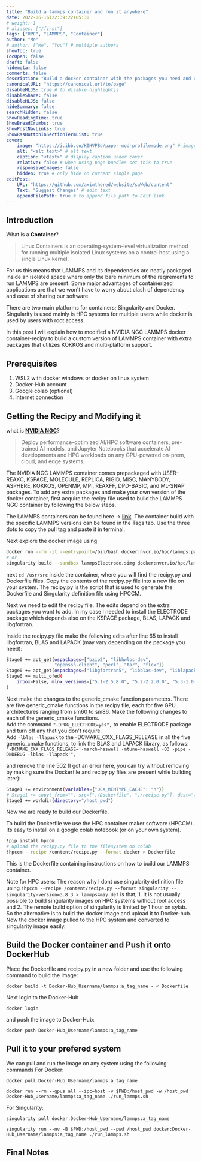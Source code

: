 ```yaml
---
title: "Build a lammps container and run it anywhere"
date: 2022-06-16T22:39:22+05:30
# weight: 1
# aliases: ["/first"]
tags: ["HPC", "LAMMPS", "Container"]
author: "Me"
# author: ["Me", "You"] # multiple authors
showToc: true
TocOpen: false
draft: false
hidemeta: false
comments: false
description: "Build a docker container with the packages you need and use it on a multitude of device ranging from a personal computer to a supercomputer with multiple GPU's"
canonicalURL: "https://canonical.url/to/page"
disableHLJS: true # to disable highlightjs
disableShare: false
disableHLJS: false
hideSummary: false
searchHidden: false
ShowReadingTime: true
ShowBreadCrumbs: true
ShowPostNavLinks: true
ShowRssButtonInSectionTermList: true
cover:
    image: "https://i.ibb.co/K0HVPBd/paper-mod-profilemode.png" # image path/url
    alt: "<alt text>" # alt text
    caption: "<text>" # display caption under cover
    relative: false # when using page bundles set this to true
    responsiveImages: false
    hidden: true # only hide on current single page
editPost:
    URL: "https://github.com/aximthered/website/suWeb/content"
    Text: "Suggest Changes" # edit text
    appendFilePath: true # to append file path to Edit link
---
```


## Introduction

What is a **Container**?
> Linux Containers is an operating-system-level virtualization method for running multiple isolated Linux systems on a control host using a single Linux kernel.

For us this means that LAMMPS and its dependencies are neatly packaged inside an isolated space where only the bare minimum of the reqirements to run LAMMPS are present. Some major advantages of containerized applications are that we won't have to worry about clash of dependency and ease of sharing our software. 

There are two main platforms for containers; Singularity and Docker. Singularity is used mainly is HPC systems for multiple users while docker is used by users with root access.

In this post I will explain how to modified a NVIDIA NGC LAMMPS docker container-recipy to build a custom version of LAMMPS container with extra packages that utilizes KOKKOS and multi-platform support. 

## Prerequisites

1. WSL2 with docker windows or docker on linux system
2. Docker-Hub account
3. Google colab (optional)
2. Internet connection

## Getting the Recipy and Modifying it

what is **[NVIDIA NGC](https://catalog.ngc.nvidia.com/)**?
> Deploy performance-optimized AI/HPC software containers, pre-trained AI models, and Jupyter Notebooks that accelerate AI developments and HPC workloads on any GPU-powered on-prem, cloud, and edge systems.

The NVIDIA NGC LAMMPS container comes prepackaged with USER-REAXC, KSPACE, MOLECULE, REPLICA, RIGID, MISC, MANYBODY, ASPHERE, KOKKOS, OPENMP, MPI, REAXFF, DPD-BASIC, and ML-SNAP packages. To add any extra packages and make your own version of the docker container, first acquire the recipy file used to build the LAMMPS NGC container by following the below steps.

The LAMMPS containers can be found here -> **[link](https://catalog.ngc.nvidia.com/orgs/hpc/containers/lammps)**. The container build with the specific LAMMPS versions can be found in the Tags tab. Use the three dots to copy the pull tag and paste it in terminal. 

Next explore the docker image using

```bash
docker run --rm -it --entrypoint=/bin/bash docker:nvcr.io/hpc/lammps:patch_4May2022
# or
singularity build --sandbox lammpsElectrode.simg docker:nvcr.io/hpc/lammps:patch_4May2022
```
next `cd /usr/src` inside the container, where you will find the recipy.py and Dockerfile files. Copy the contents of the recipy.py file into a new file on your system. The recipy.py is the script that is used to generate the Dockerfile and Singularity definition file using HPCCM. 

Next we need to edit the recipy file. The edits depend on the extra packages you want to add. In my case I needed to install the ELECTRODE package which depends also on the KSPACE package, BLAS, LAPACK and libgfortran. 

Inside the recipy.py file make the following edits after line 65 to install libgfortran, BLAS and LAPACK (may vary depending on the package you need):
```Bash
Stage0 += apt_get(ospackages=["bzip2", "libhwloc-dev",
                  "openssh-client", "perl", "tar", "flex"])
Stage0 += apt_get(ospackages=["libgfortran5", "libblas-dev", "liblapack-dev"])
Stage0 += multi_ofed(
    inbox=False, mlnx_versions=["5.1-2.5.8.0", "5.2-2.2.0.0", "5.3-1.0.0.1"], prefix="/usr/local/ofed", symlink=False
)
```
Next make the changes to the generic_cmake function parameters. There are five generic_cmake functions in the recipy file, each for five GPU architectures ranging from sm60 to sm86. Make the following changes to each of the generic_cmake functions.  
Add the command `"-DPKG_ELECTRODE=yes",` to enable ELECTRODE package and turn off any that you don't require.  
Add  `-lblas -llapack` to the -DCMAKE_CXX_FLAGS_RELEASE in all the five generic_cmake functions, to link the BLAS and LAPACK library, as follows:
`"-DCMAKE_CXX_FLAGS_RELEASE='-march=haswell -mtune=haswell -O3 -pipe -DNDEBUG -lblas -llapack'",` 

and remove the line 502 (I got an error here, you can try without removing by making sure the Dockerfile and recipy.py files are present while building later):
```Bash
Stage1 += environment(variables={"UCX_MEMTYPE_CACHE": "n"})
# Stage1 += copy(_from="", src=["./Dockerfile", "./recipe.py"], dest="/usr/src/")
Stage1 += workdir(directory="/host_pwd")
```
Now we are ready to build our Dockerfile. 

To build the Dockerfile we use the HPC container maker software (HPCCM). Its easy to install on a google colab notebook (or on your own system).
```Bash
!pip install hpccm
# Upload the recipy.py file to the filesystem on colab
!hpccm --recipe /content/recipe.py --format docker > Dockerfile
```
This is the Dockerfile containing instructions on how to build our LAMMPS container.

Note for HPC users: The reason why I dont use singularity definition file using `!hpccm --recipe /content/recipe.py --format singularity --singularity-version=3.8.3 > lammps4may.def` is that; 1. It is not usually possible to build singularity images on HPC systems without root access and 2. The remote build option of singularity is limited by 1 hour on sylab. So the alternative is to build the docker image and upload it to Docker-hub. Now the docker image pulled to the HPC system and converted to singularity image easily.

## Build the Docker container and Push it onto DockerHub

Place the Dockerfile and recipy.py in a new folder and use the following command to build the image:

```
docker build -t Docker-Hub_Username/lammps:a_tag_name - < Dockerfile
```

Next login to the Docker-Hub 
```
docker login
```
and push the image to Docker-Hub:
```
docker push Docker-Hub_Username/lammps:a_tag_name
```

## Pull it to your prefered system

We can pull and run the image on any system using the following commands
For Docker:
```
docker pull Docker-Hub_Username/lammps:a_tag_name

docker run --rm --gpus all --ipc=host -v $PWD:/host_pwd -w /host_pwd Docker-Hub_Username/lammps:a_tag_name ./run_lammps.sh
```
For Singularity:
```
singularity pull docker:Docker-Hub_Username/lammps:a_tag_name

singularity run --nv -B $PWD:/host_pwd --pwd /host_pwd docker:Docker-Hub_Username/lammps:a_tag_name ./run_lammps.sh
```
## Final Notes

